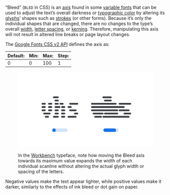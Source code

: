 
“Bleed” (`BLED` in CSS) is an [axis](/glossary/axis_in_variable_fonts) found in some [variable fonts](/glossary/variable_fonts) that can be used to adjust the text’s overall darkness or [typographic color](/glossary/color) by altering its [glyphs](/glossary/glyph)’ shapes such as [strokes](/glossary/stroke) (or other forms). Because it’s only the individual shapes that are changed, there are no changes to the type’s overall [width](/glossary/width), [letter spacing](/glossary/tracking_letter_spacing), or [kerning](/glossary/kerning_kerning_pairs). Therefore, manipulating this axis will not result in altered line breaks or page layout changes.

The [Google Fonts CSS v2 API](https://developers.google.com/fonts/docs/css2) defines the axis as:

| Default: | Min: | Max: | Step: |
| --- | --- | --- | --- |
| 0 | 0 | 100 | 1 |

<figure>

![An image showing two type specimens, each with an axis slider underneath. The specimen on the left shows the effects of the axis’ lowest value. The specimen on the right shows the effects of the axis’ highest value.](images/thumbnail.svg)

<figcaption>In the <a href="https://fonts.google.com/specimen/Workbench">Workbench</a> typeface, note how moving the Bleed axis towards its maximum value expands the width of each individual scanline without altering the actual glyph width or spacing of the letters.</figcaption>
</figure>

Negative values make the text appear lighter, while positive values make it darker, similarly to the effects of ink bleed or dot gain on paper.
